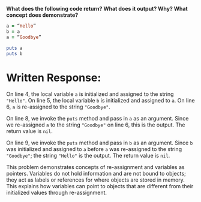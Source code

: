**What does the following code return? What does it output? Why? What concept does demonstrate?**

```ruby
a = “Hello”
b = a
a = “Goodbye”

puts a
puts b
```

# Written Response:

On line 4, the local variable `a` is initialized and assigned to the string `"Hello"`. On line 5, the local variable `b` is initialized and assigned to `a`. On line 6, `a` is re-assigned to the string `"Goodbye"`.

On line 8, we invoke the `puts` method and pass in `a` as an argument. Since we re-assigned `a` to the string `"Goodbye"` on line 6, this is the output. The return value is `nil`.

On line 9, we invoke the `puts` method and pass in `b` as an argument. Since `b` was initialized and assigned to `a` before `a` was re-assigned to the string `"Goodbye"`; the string `"Hello"` is the output. The return value is `nil`.

This problem demonstrates concepts of re-assignment and variables as pointers. Variables do not hold information and are not bound to objects; they act as labels or references for where objects are stored in memory. This explains how variables can point to objects that are different from their initialized values through re-assignment.

